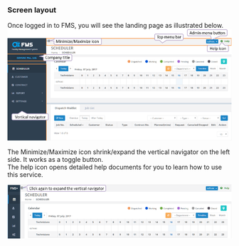 ### Screen layout

Once logged in to FMS, you will see the landing page as illustrated below.![](/assets/screen-layout.png)

The Minimize/Maximize icon shrink/expand the vertical navigator on the left side. It works as a toggle button.   
The help icon opens detailed help documents for you to learn how to use this service.

![](/assets/screen-layout-2.png)

